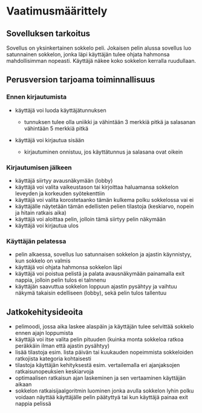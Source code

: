 # Vaatimusmäärittely

## Sovelluksen tarkoitus

Sovellus on yksinkertainen sokkelo peli. Jokaisen pelin alussa sovellus luo satunnainen sokkelon, jonka läpi käyttäjän tulee ohjata hahmonsa mahdollisimman nopeasti. Käyttäjä näkee koko sokkelon kerralla ruudullaan.

## Perusversion tarjoama toiminnallisuus

### Ennen kirjautumista

- käyttäjä voi luoda käyttäjätunnuksen
  - tunnuksen tulee olla uniikki ja vähintään 3 merkkiä pitkä ja salasanan vähintään 5 merkkiä pitkä

- käyttäjä voi kirjautua sisään
  - kirjautuminen onnistuu, jos käyttätunnus ja salasana ovat oikein

### Kirjautumisen jälkeen

- käyttäjä siirtyy avausnäkymään (lobby)
- käyttäjä voi valita vaikeustason tai kirjoittaa haluamansa sokkelon leveyden ja korkeuden syötekenttiin
- käyttäjä voi valita korostetaanko tämän kulkema polku sokkelossa vai ei
- käyttäjälle näytetään tämän edellisten pelien tilastoja (keskiarvo, nopein ja hitain ratkais aika)
- käyttäjä voi aloittaa pelin, jolloin tämä siirtyy pelin näkymään
- käyttäjä voi kirjautua ulos

### Käyttäjän pelatessa

- pelin alkaessa, sovellus luo satunnaisen sokkelon ja ajastin käynnistyy, kun sokkelo on valmis
- käyttäjä voi ohjata hahmonsa sokkelon läpi
- käyttäjä voi poistua pelistä ja palata avausnäkymään painamalla exit nappia, jolloin pelin tulos ei talnnenu
- käyttäjän saavuttua sokkelon loppuun ajastin pysähtyy ja vaihtuu näkymä takaisin edelliseen (lobby), sekä pelin tulos tallentuu

## Jatkokehitysideoita

- pelimoodi, jossa aika laskee alaspäin ja käyttäjän tulee selvittää sokkelo ennen ajajn loppumista
- käyttäjä voi itse valita pelin pituuden (kuinka monta sokkeloa ratkoa peräkkäin ilman että ajastin pysähtyy)
- lisää tilastoja esim. lista päivän tai kuukauden nopeimmista sokkeloiden ratkojista kategoria kohtaisesti
- tilastoja käyttäjän kehityksestä esim. vertailemalla eri ajanjaksojen ratkaisunopeuksien keskiarvoja
- optimaalisen ratkaisun ajan laskeminen ja sen vertaaminen käyttäjän aikaan
- sokkelon ratkaisijaalgoritmin luominen jonka avulla sokkelon lyhin polku voidaan näyttää käyttäjälle pelin päätyttyä tai kun käyttäjä painaa exit nappia pelissä
